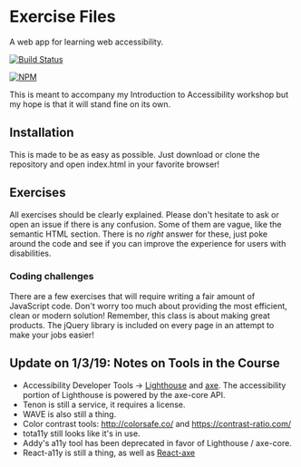 # Exercise Files

A web app for learning web accessibility.

[![Build Status](https://travis-ci.org/jkup/learn-a11y.svg?branch=master)](https://travis-ci.org/jkup/learn-a11y)

[![NPM](https://nodei.co/npm/learn-a11y.png?downloads=true&downloadRank=true&stars=true)](https://nodei.co/npm/learn-a11y/)

This is meant to accompany my Introduction to Accessibility workshop but my hope is that it will stand fine on its own.

## Installation

This is made to be as easy as possible. Just download or clone the repository and open index.html in your favorite browser!

## Exercises

All exercises should be clearly explained. Please don't hesitate to ask or open an issue if there is any confusion. Some of them are vague, like the semantic HTML section. There is no _right_ answer for these, just poke around the code and see if you can improve the experience for users with disabilities.

### Coding challenges

There are a few exercises that will require writing a fair amount of JavaScript code. Don't worry too much about providing the most efficient, clean or modern solution! Remember, this class is about making great products. The jQuery library is included on every page in an attempt to make your jobs easier!

## Update on 1/3/19: Notes on Tools in the Course

- Accessibility Developer Tools -> [Lighthouse](https://developers.google.com/web/tools/lighthouse/) and [axe](https://chrome.google.com/webstore/detail/axe/lhdoppojpmngadmnindnejefpokejbdd). The accessibility portion of Lighthouse is powered by the axe-core API.
- Tenon is still a service, it requires a license.
- WAVE is also still a thing.
- Color contrast tools: http://colorsafe.co/ and https://contrast-ratio.com/
- tota11y still looks like it's in use.
- Addy's a11y tool has been deprecated in favor of Lighthouse / axe-core.
- React-a11y is still a thing, as well as [React-axe](https://github.com/dequelabs/react-axe)
